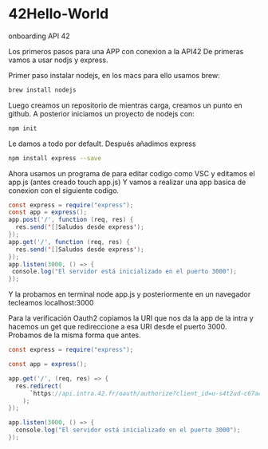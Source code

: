 # 42Hello-World
onboarding API 42

Los primeros pasos para una APP con conexion a la API42 De primeras vamos a usar nodjs y express.

Primer paso instalar nodejs, en los macs para ello usamos brew:

```bash
brew install nodejs
```
Luego creamos un repositorio de mientras carga, creamos un punto en github. A posterior iniciamos un proyecto de nodejs con:
```bash
npm init
```
Le damos a todo por default.
Después añadimos express
```bash
npm install express --save
```
Ahora usamos un programa de para editar codigo como VSC y editamos el app.js (antes creado touch app.js) Y vamos a realizar una app basica de conexion con el siguiente codigo.
```java
const express = require("express");
const app = express();
app.post('/', function (req, res) {
  res.send('[]Saludos desde express');
});
app.get('/', function (req, res) {
  res.send('[]Saludos desde express');
});
app.listen(3000, () => {
 console.log("El servidor está inicializado en el puerto 3000");
});
```
Y la probamos en terminal node app.js y posteriormente en un navegador tecleamos localhost:3000

Para la verificación Oauth2 copiamos la URI que nos da la app de la intra y hacemos un get que redireccione a esa URI desde el puerto 3000. Probamos de la misma forma que antes.
```java
const express = require("express");

const app = express();

app.get('/', (req, res) => {
  res.redirect(
      `https://api.intra.42.fr/oauth/authorize?client_id=u-s4t2ud-c67ac67d4d99e5b0e02486a49882888bbf5bcad2e9ee8264eaec9334dc58b62f&redirect_uri=https%3A%2F%2Fgithub.com%2Fbelenarbizu%2F42Hello-World&response_type=code&scope=public`
    );
});

app.listen(3000, () => {
  console.log("El servidor está inicializado en el puerto 3000");
});
```

